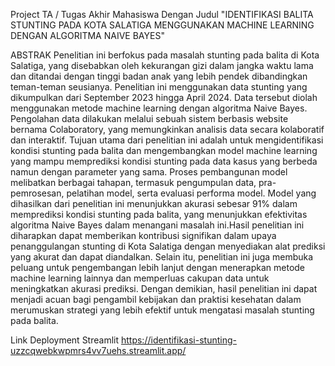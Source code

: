 Project TA / Tugas Akhir Mahasiswa Dengan Judul
"IDENTIFIKASI BALITA STUNTING PADA KOTA SALATIGA MENGGUNAKAN MACHINE LEARNING DENGAN ALGORITMA NAIVE BAYES"

ABSTRAK
Penelitian ini berfokus pada masalah stunting pada balita di Kota Salatiga, yang disebabkan oleh kekurangan gizi dalam jangka waktu lama dan ditandai dengan tinggi badan anak yang lebih pendek dibandingkan teman-teman seusianya. Penelitian ini menggunakan data stunting yang dikumpulkan dari September 2023 hingga April 2024. Data tersebut diolah menggunakan metode machine learning dengan algoritma Naive Bayes. Pengolahan data dilakukan melalui sebuah sistem berbasis website bernama Colaboratory, yang memungkinkan analisis data secara kolaboratif dan interaktif. Tujuan utama dari penelitian ini adalah untuk mengidentifikasi kondisi stunting pada balita dan mengembangkan model machine learning yang mampu memprediksi kondisi stunting pada data kasus yang berbeda namun dengan parameter yang sama. Proses pembangunan model melibatkan berbagai tahapan, termasuk pengumpulan data, pra-pemrosesan, pelatihan model, serta evaluasi performa model. Model yang dihasilkan dari penelitian ini menunjukkan akurasi sebesar 91% dalam memprediksi kondisi stunting pada balita, yang menunjukkan efektivitas algoritma Naive Bayes dalam menangani masalah ini.Hasil penelitian ini diharapkan dapat memberikan kontribusi signifikan dalam upaya penanggulangan stunting di Kota Salatiga dengan menyediakan alat prediksi yang akurat dan dapat diandalkan. Selain itu, penelitian ini juga membuka peluang untuk pengembangan lebih lanjut dengan menerapkan metode machine learning lainnya dan memperluas cakupan data untuk meningkatkan akurasi prediksi. Dengan demikian, hasil penelitian ini dapat menjadi acuan bagi pengambil kebijakan dan praktisi kesehatan dalam merumuskan strategi yang lebih efektif untuk mengatasi masalah stunting pada balita.

Link Deployment Streamlit
https://identifikasi-stunting-uzzcqwebkwpmrs4vv7uehs.streamlit.app/

